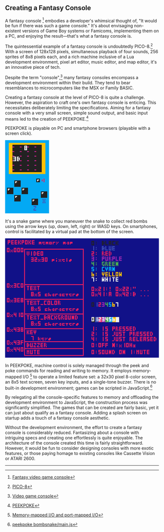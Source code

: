 ## Creating a Fantasy Console

A fantasy console [^1] embodies a developer's whimsical thought of, "It would be fun if there was such a game console." It's about envisaging non-existent versions of Game Boy systems or Famicoms, implementing them on a PC, and enjoying the result—that's what a fantasy console is.

The quintessential example of a fantasy console is undoubtedly PICO-8.[^2] With a screen of 128x128 pixels, simultaneous playback of four sounds, 256 sprites of 8x8 pixels each, and a rich machine inclusive of a Lua development environment, pixel art editor, music editor, and map editor, it's an innovative piece of tech.

Despite the term "console",[^3] many fantasy consoles encompass a development environment within their build. They tend to bear resemblances to microcomputers like the MSX or Family BASIC.

Creating a fantasy console at the level of PICO-8 is quite a challenge. However, the aspiration to craft one's own fantasy console is enticing. This necessitates deliberately limiting the specifications. Aiming for a fantasy console with a very small screen, simple sound output, and basic input means led to the creation of PEEKPOKE.[^4]

PEEKPOKE is playable on PC and smartphone browsers (playable with a screen click).

[![BOMB SNAKE](https://raw.githubusercontent.com/abagames/peekpoke/main/docs/screenshot.gif)](https://abagames.github.io/peekpoke/bombsnake/)

It's a snake game where you maneuver the snake to collect red bombs using the arrow keys (up, down, left, right) or WASD keys. On smartphones, control is facilitated by a virtual pad at the bottom of the screen.

![PEEKPOKE memory map](https://raw.githubusercontent.com/abagames/peekpoke/main/docs/memorymap.png)

In PEEKPOKE, machine control is solely managed through the peek and poke commands for reading and writing to memory. It employs memory-mapped I/O [^5] to operate a limited feature set: a 32x30 pixel 8-color screen, an 8x5 text screen, seven key inputs, and a single-tone buzzer. There is no built-in development environment; games can be scripted in JavaScript.[^6]

By relegating all the console-specific features to memory and offloading the development environment to JavaScript, the construction process was significantly simplified. The games that can be created are fairly basic, yet it can just about qualify as a fantasy console. Adding a splash screen on startup adds a touch of a fantasy console aesthetic.

Without the development environment, the effort to create a fantasy console is considerably reduced. Fantasizing about a console with intriguing specs and creating one effortlessly is quite enjoyable. The architecture of the console created this time is fairly straightforward. However, it would be fun to consider designing consoles with more exotic features, or those paying homage to existing consoles like Cassette Vision or ATARI 2600.

---

[^1]: [Fantasy video game console](https://en.wikipedia.org/wiki/Fantasy_video_game_console)
[^2]: [PICO-8](https://www.lexaloffle.com/pico-8.php)
[^3]: [Video game console](https://en.wikipedia.org/wiki/Video_game_console)
[^4]: [PEEKPOKE](https://github.com/abagames/peekpoke)
[^5]: [Memory-mapped I/O and port-mapped I/O](https://en.wikipedia.org/wiki/Memory-mapped_I/O_and_port-mapped_I/O)
[^6]: [peekpoke bombsnake/main.js](https://github.com/abagames/peekpoke/blob/main/docs/bombsnake/main.js)
